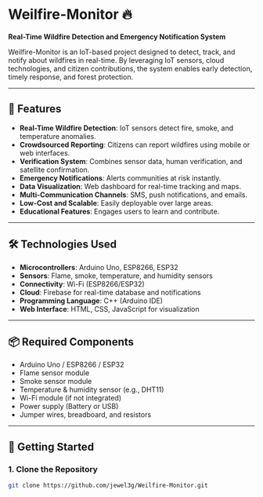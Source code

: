 # Weilfire-Monitor 🔥

**Real-Time Wildfire Detection and Emergency Notification System**  

Weilfire-Monitor is an IoT-based project designed to detect, track, and notify about wildfires in real-time. By leveraging IoT sensors, cloud technologies, and citizen contributions, the system enables early detection, timely response, and forest protection.

---

## 🌟 Features

- **Real-Time Wildfire Detection**: IoT sensors detect fire, smoke, and temperature anomalies.  
- **Crowdsourced Reporting**: Citizens can report wildfires using mobile or web interfaces.  
- **Verification System**: Combines sensor data, human verification, and satellite confirmation.  
- **Emergency Notifications**: Alerts communities at risk instantly.  
- **Data Visualization**: Web dashboard for real-time tracking and maps.  
- **Multi-Communication Channels**: SMS, push notifications, and emails.  
- **Low-Cost and Scalable**: Easily deployable over large areas.  
- **Educational Features**: Engages users to learn and contribute.

---

## 🛠️ Technologies Used

- **Microcontrollers**: Arduino Uno, ESP8266, ESP32  
- **Sensors**: Flame, smoke, temperature, and humidity sensors  
- **Connectivity**: Wi-Fi (ESP8266/ESP32)  
- **Cloud**: Firebase for real-time database and notifications  
- **Programming Language**: C++ (Arduino IDE)  
- **Web Interface**: HTML, CSS, JavaScript for visualization

---

## 📦 Required Components

- Arduino Uno / ESP8266 / ESP32  
- Flame sensor module  
- Smoke sensor module  
- Temperature & humidity sensor (e.g., DHT11)  
- Wi-Fi module (if not integrated)  
- Power supply (Battery or USB)  
- Jumper wires, breadboard, and resistors  

---

## 🚀 Getting Started

### 1. Clone the Repository

```bash
git clone https://github.com/jewel3g/Weilfire-Monitor.git

